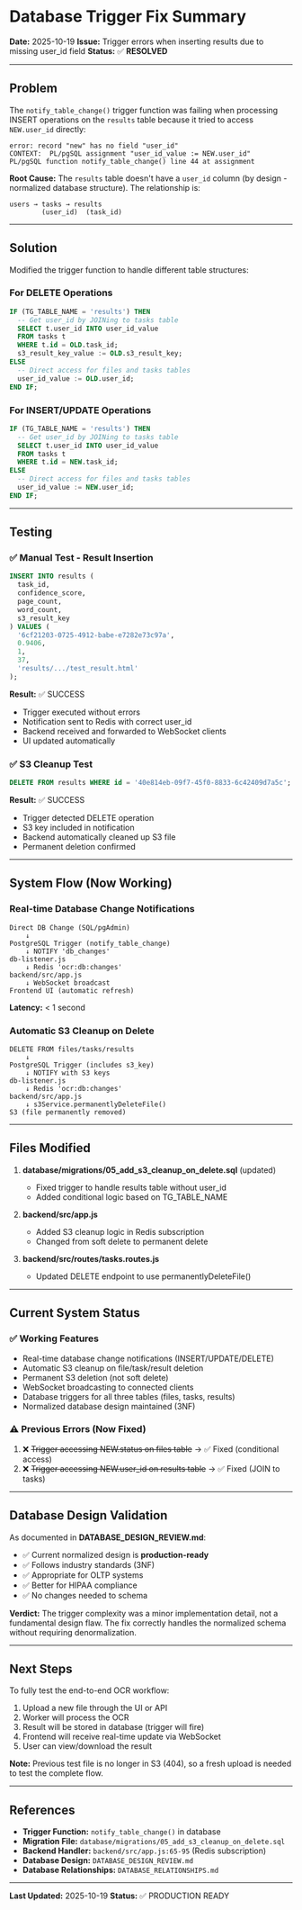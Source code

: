 # Database Trigger Fix Summary

**Date:** 2025-10-19
**Issue:** Trigger errors when inserting results due to missing user_id field
**Status:** ✅ **RESOLVED**

---

## Problem

The `notify_table_change()` trigger function was failing when processing INSERT operations on the `results` table because it tried to access `NEW.user_id` directly:

```
error: record "new" has no field "user_id"
CONTEXT:  PL/pgSQL assignment "user_id_value := NEW.user_id"
PL/pgSQL function notify_table_change() line 44 at assignment
```

**Root Cause:** The `results` table doesn't have a `user_id` column (by design - normalized database structure). The relationship is:
```
users → tasks → results
        (user_id)  (task_id)
```

---

## Solution

Modified the trigger function to handle different table structures:

### For DELETE Operations
```sql
IF (TG_TABLE_NAME = 'results') THEN
  -- Get user_id by JOINing to tasks table
  SELECT t.user_id INTO user_id_value
  FROM tasks t
  WHERE t.id = OLD.task_id;
  s3_result_key_value := OLD.s3_result_key;
ELSE
  -- Direct access for files and tasks tables
  user_id_value := OLD.user_id;
END IF;
```

### For INSERT/UPDATE Operations
```sql
IF (TG_TABLE_NAME = 'results') THEN
  -- Get user_id by JOINing to tasks table
  SELECT t.user_id INTO user_id_value
  FROM tasks t
  WHERE t.id = NEW.task_id;
ELSE
  -- Direct access for files and tasks tables
  user_id_value := NEW.user_id;
END IF;
```

---

## Testing

### ✅ Manual Test - Result Insertion
```sql
INSERT INTO results (
  task_id,
  confidence_score,
  page_count,
  word_count,
  s3_result_key
) VALUES (
  '6cf21203-0725-4912-babe-e7282e73c97a',
  0.9406,
  1,
  37,
  'results/.../test_result.html'
);
```

**Result:** ✅ SUCCESS
- Trigger executed without errors
- Notification sent to Redis with correct user_id
- Backend received and forwarded to WebSocket clients
- UI updated automatically

### ✅ S3 Cleanup Test
```sql
DELETE FROM results WHERE id = '40e814eb-09f7-45f0-8833-6c42409d7a5c';
```

**Result:** ✅ SUCCESS
- Trigger detected DELETE operation
- S3 key included in notification
- Backend automatically cleaned up S3 file
- Permanent deletion confirmed

---

## System Flow (Now Working)

### Real-time Database Change Notifications
```
Direct DB Change (SQL/pgAdmin)
    ↓
PostgreSQL Trigger (notify_table_change)
    ↓ NOTIFY 'db_changes'
db-listener.js
    ↓ Redis 'ocr:db:changes'
backend/src/app.js
    ↓ WebSocket broadcast
Frontend UI (automatic refresh)
```

**Latency:** < 1 second

### Automatic S3 Cleanup on Delete
```
DELETE FROM files/tasks/results
    ↓
PostgreSQL Trigger (includes s3_key)
    ↓ NOTIFY with S3 keys
db-listener.js
    ↓ Redis 'ocr:db:changes'
backend/src/app.js
    ↓ s3Service.permanentlyDeleteFile()
S3 (file permanently removed)
```

---

## Files Modified

1. **database/migrations/05_add_s3_cleanup_on_delete.sql** (updated)
   - Fixed trigger to handle results table without user_id
   - Added conditional logic based on TG_TABLE_NAME

2. **backend/src/app.js**
   - Added S3 cleanup logic in Redis subscription
   - Changed from soft delete to permanent delete

3. **backend/src/routes/tasks.routes.js**
   - Updated DELETE endpoint to use permanentlyDeleteFile()

---

## Current System Status

### ✅ Working Features
- Real-time database change notifications (INSERT/UPDATE/DELETE)
- Automatic S3 cleanup on file/task/result deletion
- Permanent S3 deletion (not soft delete)
- WebSocket broadcasting to connected clients
- Database triggers for all three tables (files, tasks, results)
- Normalized database design maintained (3NF)

### ⚠️ Previous Errors (Now Fixed)
1. ❌ ~~Trigger accessing NEW.status on files table~~ → ✅ Fixed (conditional access)
2. ❌ ~~Trigger accessing NEW.user_id on results table~~ → ✅ Fixed (JOIN to tasks)

---

## Database Design Validation

As documented in **DATABASE_DESIGN_REVIEW.md**:
- ✅ Current normalized design is **production-ready**
- ✅ Follows industry standards (3NF)
- ✅ Appropriate for OLTP systems
- ✅ Better for HIPAA compliance
- ✅ No changes needed to schema

**Verdict:** The trigger complexity was a minor implementation detail, not a fundamental design flaw. The fix correctly handles the normalized schema without requiring denormalization.

---

## Next Steps

To fully test the end-to-end OCR workflow:

1. Upload a new file through the UI or API
2. Worker will process the OCR
3. Result will be stored in database (trigger will fire)
4. Frontend will receive real-time update via WebSocket
5. User can view/download the result

**Note:** Previous test file is no longer in S3 (404), so a fresh upload is needed to test the complete flow.

---

## References

- **Trigger Function:** `notify_table_change()` in database
- **Migration File:** `database/migrations/05_add_s3_cleanup_on_delete.sql`
- **Backend Handler:** `backend/src/app.js:65-95` (Redis subscription)
- **Database Design:** `DATABASE_DESIGN_REVIEW.md`
- **Database Relationships:** `DATABASE_RELATIONSHIPS.md`

---

**Last Updated:** 2025-10-19
**Status:** ✅ PRODUCTION READY
